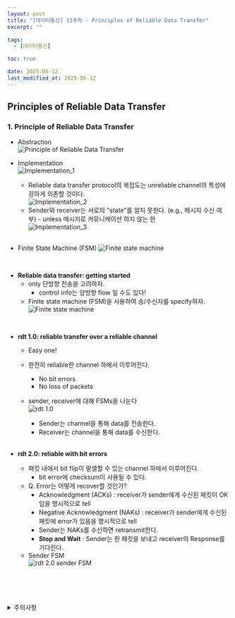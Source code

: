 ```yaml
---
layout: post
title: "[데이터통신] 11주차 - Principles of Reliable Data Transfer"
excerpt: ""

tags:
  - [데이터통신]

toc: true

date: 2025-05-12
last_modified_at: 2025-05-12
---
```

## Principles of Reliable Data Transfer
### 1. Principle of Reliable Data Transfer
- Abstraction  
![Principle of Reliable Data Transfer](TODO)  

- Implementation  
![Implementation_1](TODO)  
  - Reliable data transfer protocol의 복잡도는 unreliable channel의 특성에 강하게 의존할 것이다.  
  ![Implementation_2](TODO)  
  - Sender와 receiver는 서로의 "state"를 알지 못한다. (e.g., 메시지 수신 여부) - unless 메시지로 커뮤니케이션 하지 않는 한  
  ![Implementation_3](TODO)  

  <br>

- Finite State Machine (FSM)
![Finite state machine](TODO)  

<br>

- **Reliable data transfer: getting started**
  - only 단방향 전송을 고려하자.
    - control info는 양방향 flow 일 수도 있다!
  - Finite state machine (FSM)을 사용하여 송/수신자를 specify하자.  
  ![Finite state machine](TODO)  

<br>

- **rdt 1.0: reliable transfer over a reliable channel**
  - Easy one!
  - 완전히 reliable한 channel 하에서 이루어진다.
    - No bit errors
    - No loss of packets
  - sender, receiver에 대해 FSMs을 나눈다  
  ![rdt 1.0](TODO)  
    - Sender는 channel을 통해 data를 전송한다.
    - Receiver는 channel을 통해 data를 수신한다.  

    <br>

- **rdt 2.0: reliable with bit errors** 
  - 패킷 내에서 bit flip이 발샐할 수 있는 channel 하에서 이루어진다.
    - bit error에 checksum이 사용될 수 있다.  
  - Q. Error는 어떻게 recover할 것인가?
    - Acknowledgment (ACKs) : receiver가 sender에게 수신된 패킷이 OK임을 명시적으로 tell
    - Negative Acknowledgment (NAKs) : receiver가 sender에게 수신된 패킷에 error가 있음을 명시적으로 tell
    - Sender는 NAKs를 수신하면 retransmit한다.  
    - **Stop and Wait** : Sender는 한 패킷을 보내고 receiver의 Response를 기다린다.  
  - Sender FSM  
  ![rdt 2.0 sender FSM](TODO)  
    


<br>
<br>
<br>
<br>
<details>
<summary>주의사항</summary>
<div markdown="1">

이 포스팅은 강원대학교 김도형 교수님의 데이터통신 수업을 들으며 내용을 정리 한 것입니다.  
수업 내용에 대한 저작권은 교수님께 있으니,  
다른 곳으로의 무분별한 내용 복사를 자제해 주세요.

</div>
</details>